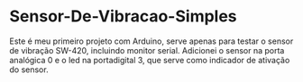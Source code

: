 # Sensor-De-Vibracao-Simples
Este é meu primeiro projeto com Arduino, serve apenas para testar o sensor de vibração SW-420, incluindo monitor serial.
Adicionei o sensor na porta analógica 0 e o led na portadigital 3, que serve como indicador de ativação do sensor.
